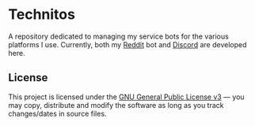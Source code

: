 # Technitos

A repository dedicated to managing my service bots for the various platforms I use. Currently, both my [Reddit](https://reddit.com/) bot and [Discord](https://discordapp.com/) are developed here.

## License

This project is licensed under the [GNU General Public License v3](https://tldrlegal.com/license/gnu-general-public-license-v3-(gpl-3)) &#8212; you may copy, distribute and modify the software as long as you track changes/dates in source files.

